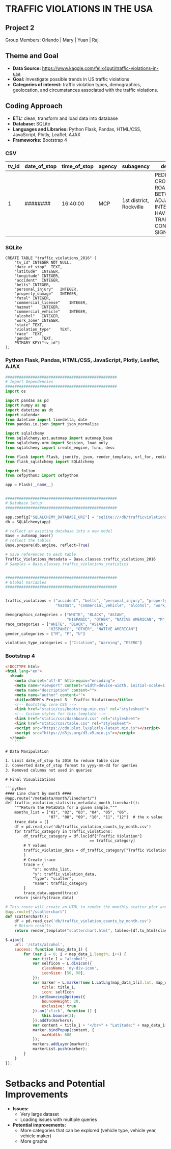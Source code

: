 
# TRAFFIC VIOLATIONS IN THE USA

## Project 2

Group Members: Orlando | Mary | Yuan | Raj

## Theme and Goal

* **Data Source:**   https://www.kaggle.com/felix4guti/traffic-violations-in-usa
* **Goal:** Investigate possible trends in US traffic violations
* **Categories of interest:** traffic violation types, demographics, geolocation, and circumstances associated with the traffic violations.

## Coding Approach 

* **ETL:** clean, transform and load data into database
* **Database:** SQLite
* **Languages and Libraries:** Python Flask, Pandas, HTML/CSS, JavaScript, Plotly, Leaflet, AJAX
* **Frameworks:** Bootstrap 4

### CSV 


| tv_id | date_of_stop | time_of_stop | agency | subagency               | description                                                                                | location                 | latitude | longitude | accident | belts | personal_injury |
|-------|--------------|--------------|--------|-------------------------|--------------------------------------------------------------------------------------------|--------------------------|----------|-----------|----------|-------|-----------------|
| 1     | ########     | 16:40:00     | MCP    | 1st district, Rockville | PEDESTRIAN CROSSING ROADWAY BETWEEN ADJACENT INTERSECTIONS HAVING TRAFFIC   CONTROL SIGNAL | VEIRS MILL / RANDOLPH RD | 39.0565  | -77.0836  | 0        | 0     | 0    

### SQLite 

```mysql
CREATE TABLE "traffic_violations_2016" (
	"tv_id"	INTEGER NOT NULL,
	"date_of_stop"	TEXT,
	"latitude"	INTEGER,
	"longitude"	INTEGER,
	"accident"	INTEGER,
	"belts"	INTEGER,
	"personal_injury"	INTEGER,
	"property_damage"	INTEGER,
	"fatal"	INTEGER,
	"commercial_license"	INTEGER,
	"hazmat"	INTEGER,
	"commercial_vehicle"	INTEGER,
	"alcohol"	INTEGER,
	"work_zone"	INTEGER,
	"state"	TEXT,
	"violation_type"	TEXT,
	"race"	TEXT,
	"gender"	TEXT,
	PRIMARY KEY("tv_id")
);
```

### Python Flask, Pandas, HTML/CSS, JavaScript, Plotly, Leaflet, AJAX

```python
#################################################
# Import Dependencies
#################################################
import os

import pandas as pd
import numpy as np
import datetime as dt
import calendar
from datetime import timedelta, date
from pandas.io.json import json_normalize

import sqlalchemy
from sqlalchemy.ext.automap import automap_base
from sqlalchemy.orm import Session, load_only
from sqlalchemy import create_engine, func, desc

from flask import Flask, jsonify, json, render_template, url_for, redirect, url_for, escape, request
from flask_sqlalchemy import SQLAlchemy

import folium
from cefpython3 import cefpython

app = Flask(__name__)


#################################################
# Database Setup
#################################################

app.config["SQLALCHEMY_DATABASE_URI"] = "sqlite:///db/trafficviolations.db"
db = SQLAlchemy(app)

# reflect an existing database into a new model
Base = automap_base()
# reflect the tables
Base.prepare(db.engine, reflect=True)

# Save references to each table
Traffic_Violations_Metadata = Base.classes.traffic_violations_2016
# Samples = Base.classes.traffic_violations_statistics


#################################################
# Global Variables
#################################################


traffic_violations = ["accident", "belts", "personal_injury", "property_damage", "fatal", "commercial_license",
                      "hazmat", "commercial_vehicle", "alcohol", "work_zone"]

demographics_categories = ["WHITE", "BLACK", "ASIAN",
                           "HISPANIC", "OTHER", "NATIVE AMERICAN", "M", "F", "U"]
race_categories = ["WHITE", "BLACK", "ASIAN",
                   "HISPANIC", "OTHER", "NATIVE AMERICAN"]
gender_categories = ["M", "F", "U"]

violation_type_categories = ["Citation", "Warning", "ESERO"]

```

### Bootstrap 4 

```html
<!DOCTYPE html>
<html lang="en">
  <head>
    <meta charset="utf-8" http-equiv="encoding">
    <meta name="viewport" content="width=device-width, initial-scale=1, shrink-to-fit=no">
    <meta name="description" content="">
    <meta name="author" content="">
    <title>ORYM's Project 3 - Traffic Violations</title>
    <!-- Bootstrap core CSS -->
    <link href="static/css/bootstrap.min.css" rel="stylesheet">
    <!-- Custom styles for this template -->
    <link href="static/css/dashboard.css" rel="stylesheet">
    <link href="static/css/table.css" rel="stylesheet">
    <script src="https://cdn.plot.ly/plotly-latest.min.js"></script>
    <script src="https://d3js.org/d3.v5.min.js"></script>
  </head>
    ```

# Data Manipulation

1. Limit date_of_stop to 2016 to reduce table size
2. Converted date_of_stop format to yyyy-mm-dd for queries
3. Removed columns not used in queries

# Final Visualizations

```python
#### Line chart by month ####
@app.route("/metadata/month/linechart/")
def traffic_violation_statistic_metadata_month_linechart():
    """Return the MetaData for a given sample."""
    months_list = ["01", "02", "03", "04", "05", "06",
                   "07", "08", "09", "10", "11", "12"]  # the x value
    trace_data = []
    df = pd.read_csv('db/traffic_violation_counts_by_month.csv')
    for traffic_category in traffic_violations:
        df_traffic_category = df.loc[df["Traffic Violation"]
                                     == traffic_category]
        # Y values
        traffic_violation_data = df_traffic_category["Traffic Violation Count"].values.tolist(
        )
        # Create trace
        trace = {
            "x": months_list,
            "y": traffic_violation_data,
            "type": "scatter",
            "name": traffic_category
        }
        trace_data.append(trace)
    return jsonify(trace_data)
```

```python
# This route will create an HTML to render the monthly scatter plot and HTML table
@app.route("/scatterchart")
def scatterchart():
    df = pd.read_csv('db/traffic_violation_counts_by_month.csv')
    # Return results
    return render_template("scatterchart.html", tables=[df.to_html(classes='data')])

```

```js
$.ajax({
    url: '/stats/alcohol',
    success: function (map_data_1) {
        for (var i = 0; i < map_data_1.length; i++) {
            var title_1 = "alcohol";
            var selfIcon = L.divIcon({
                className: 'my-div-icon',
                iconSize: [50, 50],
            });
            var marker = L.marker(new L.LatLng(map_data_1[i].lat, map_data_1[i].lon), {
                title: title_1,
                icon: selfIcon
            }).setBouncingOptions({
                bounceHeight: 20,
                exclusive: true
            }).on('click', function () {
                this.bounce(3);
            }).addTo(markers);
            var content = title_1 + "</br>" + "Latitude:" + map_data_1[i].Latitude + "</br>" + "Longitude:" + map_data_1[i].Longitude;
            marker.bindPopup(content, {
                maxWidth: 600
            });
            markers.addLayer(marker);
            markerList.push(marker);
        }
    }
});
```

# Setbacks and Potential Improvements

* **Issues:**
     * Very large dataset
     * Loading issues with multiple queries
* **Potential improvements:**
    * More categories that can be explored (vehicle type, vehicle year, vehicle maker)
    * More graphs


```python

```
